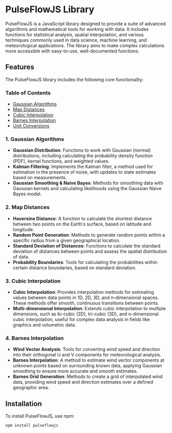 # PulseFlowJS Library

PulseFlowJS is a JavaScript library designed to provide a suite of advanced algorithms and mathematical tools for working with data. It includes functions for statistical analysis, spatial interpolation, and various techniques commonly used in data science, machine learning, and meteorological applications. The library aims to make complex calculations more accessible with easy-to-use, well-documented functions.

## Features

The PulseFlowJS library includes the following core functionality:

### Table of Contents

- [Gaussian Algorithms](gaussianAlgorithms.md)
- [Map Distances](mapDistances.md)
- [Cubic Interpolation](cubicInterpolation.md)
- [Barnes Interpolation](barnesInterpolation.md)
- [Unit Conversions](unitConversions.md)


### 1. **Gaussian Algorithms**
- **Gaussian Distribution**: Functions to work with Gaussian (normal) distributions, including calculating the probability density function (PDF), kernel functions, and weighted values.
- **Kalman Filtering**: Implements the Kalman filter, a method used for estimation in the presence of noise, with updates to state estimates based on measurements.
- **Gaussian Smoothing & Naive Bayes**: Methods for smoothing data with Gaussian kernels and calculating likelihoods using the Gaussian Naive Bayes model.

### 2. **Map Distances**
- **Haversine Distance**: A function to calculate the shortest distance between two points on the Earth's surface, based on latitude and longitude.
- **Random Point Generation**: Methods to generate random points within a specific radius from a given geographical location.
- **Standard Deviation of Distances**: Functions to calculate the standard deviation of distances between points and assess the spatial distribution of data.
- **Probability Boundaries**: Tools for calculating the probabilities within certain distance boundaries, based on standard deviation.

### 3. **Cubic Interpolation**
- **Cubic Interpolation**: Provides interpolation methods for estimating values between data points in 1D, 2D, 3D, and n-dimensional spaces. These methods offer smooth, continuous transitions between points.
- **Multi-dimensional Interpolation**: Extends cubic interpolation to multiple dimensions, such as bi-cubic (2D), tri-cubic (3D), and n-dimensional cubic interpolation, useful for complex data analysis in fields like graphics and volumetric data.

### 4. **Barnes Interpolation**
- **Wind Vector Analysis**: Tools for converting wind speed and direction into their orthogonal U and V components for meteorological analysis.
- **Barnes Interpolation**: A method to estimate wind vector components at unknown points based on surrounding known data, applying Gaussian smoothing to ensure more accurate and smooth estimates.
- **Barnes Grid Generation**: Methods to create a grid of interpolated wind data, providing wind speed and direction estimates over a defined geographic area.

## Installation

To install PulseFlowJS, use npm:

```bash
npm install pulseflowjs
```